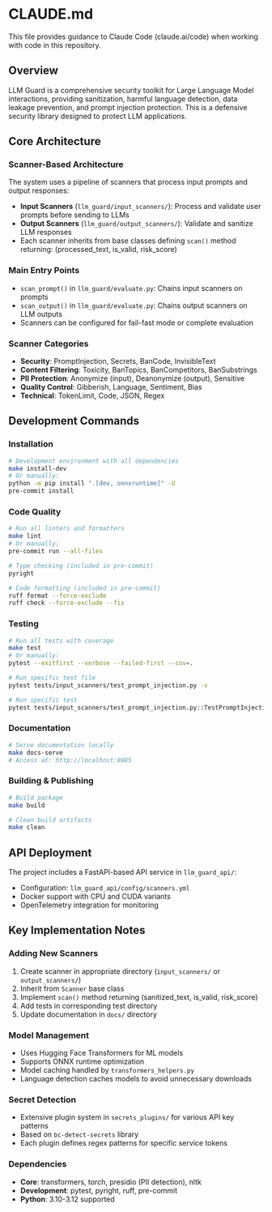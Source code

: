 # CLAUDE.md

This file provides guidance to Claude Code (claude.ai/code) when working with code in this repository.

## Overview

LLM Guard is a comprehensive security toolkit for Large Language Model interactions, providing sanitization, harmful language detection, data leakage prevention, and prompt injection protection. This is a defensive security library designed to protect LLM applications.

## Core Architecture

### Scanner-Based Architecture
The system uses a pipeline of scanners that process input prompts and output responses:
- **Input Scanners** (`llm_guard/input_scanners/`): Process and validate user prompts before sending to LLMs
- **Output Scanners** (`llm_guard/output_scanners/`): Validate and sanitize LLM responses
- Each scanner inherits from base classes defining `scan()` method returning: (processed_text, is_valid, risk_score)

### Main Entry Points
- `scan_prompt()` in `llm_guard/evaluate.py`: Chains input scanners on prompts
- `scan_output()` in `llm_guard/evaluate.py`: Chains output scanners on LLM outputs
- Scanners can be configured for fail-fast mode or complete evaluation

### Scanner Categories
- **Security**: PromptInjection, Secrets, BanCode, InvisibleText
- **Content Filtering**: Toxicity, BanTopics, BanCompetitors, BanSubstrings
- **PII Protection**: Anonymize (input), Deanonymize (output), Sensitive
- **Quality Control**: Gibberish, Language, Sentiment, Bias
- **Technical**: TokenLimit, Code, JSON, Regex

## Development Commands

### Installation
```bash
# Development environment with all dependencies
make install-dev
# Or manually:
python -m pip install ".[dev, onnxruntime]" -U
pre-commit install
```

### Code Quality
```bash
# Run all linters and formatters
make lint
# Or manually:
pre-commit run --all-files

# Type checking (included in pre-commit)
pyright

# Code formatting (included in pre-commit)
ruff format --force-exclude
ruff check --force-exclude --fix
```

### Testing
```bash
# Run all tests with coverage
make test
# Or manually:
pytest --exitfirst --verbose --failed-first --cov=.

# Run specific test file
pytest tests/input_scanners/test_prompt_injection.py -v

# Run specific test
pytest tests/input_scanners/test_prompt_injection.py::TestPromptInjection::test_scan -v
```

### Documentation
```bash
# Serve documentation locally
make docs-serve
# Access at: http://localhost:8085
```

### Building & Publishing
```bash
# Build package
make build

# Clean build artifacts
make clean
```

## API Deployment

The project includes a FastAPI-based API service in `llm_guard_api/`:
- Configuration: `llm_guard_api/config/scanners.yml`
- Docker support with CPU and CUDA variants
- OpenTelemetry integration for monitoring

## Key Implementation Notes

### Adding New Scanners
1. Create scanner in appropriate directory (`input_scanners/` or `output_scanners/`)
2. Inherit from `Scanner` base class
3. Implement `scan()` method returning (sanitized_text, is_valid, risk_score)
4. Add tests in corresponding test directory
5. Update documentation in `docs/` directory

### Model Management
- Uses Hugging Face Transformers for ML models
- Supports ONNX runtime optimization
- Model caching handled by `transformers_helpers.py`
- Language detection caches models to avoid unnecessary downloads

### Secret Detection
- Extensive plugin system in `secrets_plugins/` for various API key patterns
- Based on `bc-detect-secrets` library
- Each plugin defines regex patterns for specific service tokens

### Dependencies
- **Core**: transformers, torch, presidio (PII detection), nltk
- **Development**: pytest, pyright, ruff, pre-commit
- **Python**: 3.10-3.12 supported